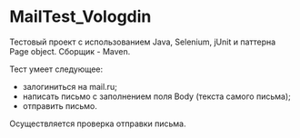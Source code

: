 ﻿# MailTest_Vologdin
Тестовый проект с использованием Java, Selenium, jUnit и паттерна Page object. Сборщик - Maven. 

Тест умеет следующее: 
- залогиниться на mail.ru;
- написать письмо c заполнением поля Body (текста самого письма);
- отправить письмо.

Осуществляется проверка отправки письма.
